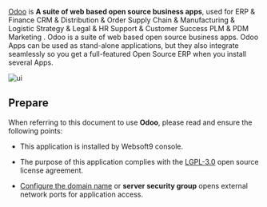 [Odoo](https://www.odoo.com/) is **A suite of web based open source business apps**, used for ERP & Finance CRM & Distribution & Order Supply Chain & Manufacturing & Logistic Strategy & Legal & HR Support & Customer Success PLM & PDM Marketing . Odoo is a suite of web based open source business apps. Odoo Apps can be used as stand-alone applications, but they also integrate seamlessly so you get a full-featured Open Source ERP when you install several Apps.


![ui](https://libs.websoft9.com/Websoft9/DocsPicture/en/odoo/odooui-websoft9.png)


## Prepare

When referring to this document to use **Odoo**, please read and ensure the following points:

- This application is installed by Websoft9 console.

- The purpose of this application complies with the [LGPL-3.0](https://opensource.org/licenses/LGPL-3.0) open source license agreement.

- [Configure the domain name](./domain-set) or **server security group** opens external network ports for application access.